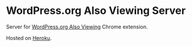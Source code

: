 # WordPress.org Also Viewing Server

Server for [WordPress.org Also Viewing](https://github.com/octalmage/WordPress.org-Also-Viewing) Chrome extension. 

Hosted on [Heroku](http://heroku.com).

